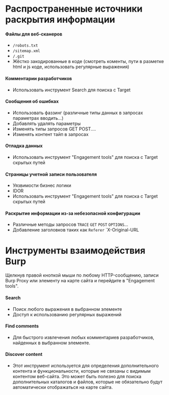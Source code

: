 
# Распространенные источники раскрытия информации


#### Файлы для веб-сканеров

- `/robots.txt`
- `/sitemap.xml`
- `/.git`
- Жёстко закодированные в коде (смотреть коменты, пути в разметке html и js коде, использовать регулярные выражения)

#### Комментарии разработчиков

- Использовать инструмент Search для поиска с Target

#### Сообщения об ошибках

- Использовать фаззинг (различные типы данных в запросах параметрах вводить...)
- Добавлять удалять параметры
- Изменять типы запросов GET POST....
- Изменять контент тайп в запросах

#### Отладка данных

- Использовать инструмент  "Engagement tools" для поиска с Target скрытых путей

#### Страницы учетной записи пользователя

- Уязвимости бизнес логики
- IDOR
- Использовать инструмент  "Engagement tools" для поиска с Target скрытых путей

#### Раскрытие информации из-за небезопасной конфигурации

- Различные методы запросов `TRACE` `GET` `POST` `OPTIONS`...
- Добавление заголовков таких как `Referer` `X-Original-URL

# Инструменты взаимодействия Burp

Щелкнув правой кнопкой мыши по любому HTTP-сообщению, записи Burp Proxy или элементу на карте сайта и перейдите в "Engagement tools".

#### Search

- Поиск любого выражения в выбранном элементе
- Доступ к использованию регулярных выражений
#### Find comments

- Для быстрого извлечения любых комментариев разработчиков, найденных в выбранном элементе.
#### Discover content

- Этот инструмент используется для определения дополнительного контента и функциональности, которые не связаны с видимым контентом веб-сайта. Это может быть полезно для поиска дополнительных каталогов и файлов, которые не обязательно будут автоматически отображаться на карте сайта.
